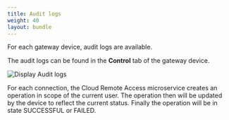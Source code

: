 ```yaml
---
title: Audit logs
weight: 40
layout: bundle
---
```


For each gateway device, audit logs are available.

The audit logs can be found in the **Control** tab of the gateway device.

![Display Audit logs](/images/users-guide/cra/cra-control-tab.png)

For each connection, the Cloud Remote Access microservice creates an operation in scope of the current user. The operation then will be updated by the device to reflect the current status. Finally the operation will be in state SUCCESSFUL or FAILED.


